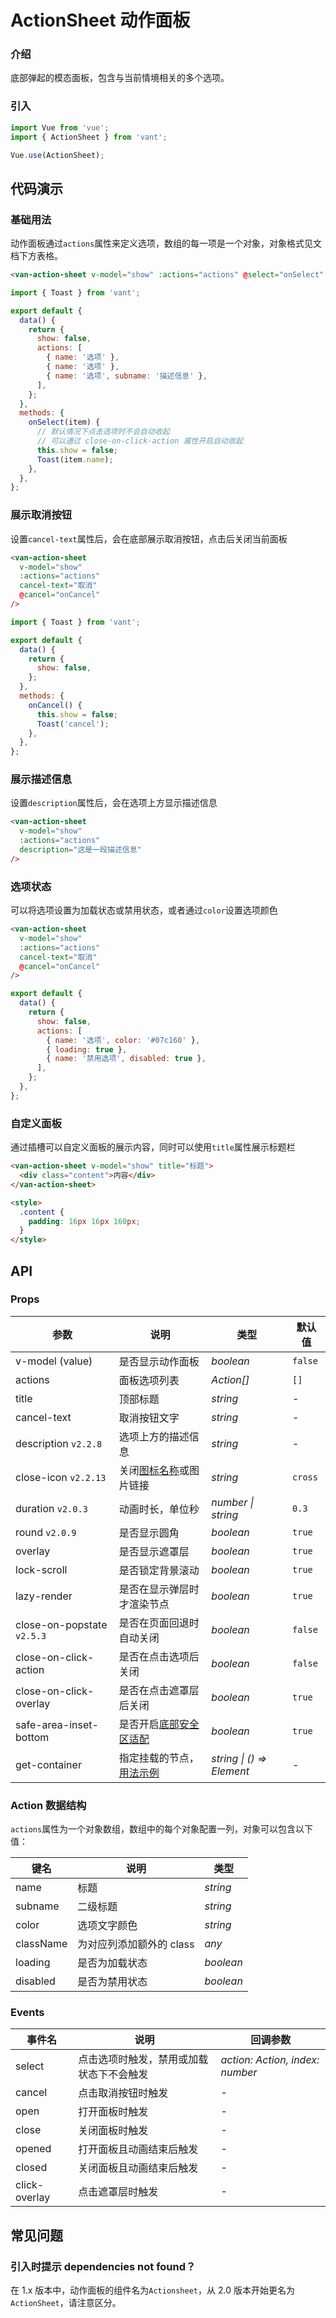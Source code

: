 # ActionSheet 动作面板

### 介绍

底部弹起的模态面板，包含与当前情境相关的多个选项。

### 引入

```js
import Vue from 'vue';
import { ActionSheet } from 'vant';

Vue.use(ActionSheet);
```

## 代码演示

### 基础用法

动作面板通过`actions`属性来定义选项，数组的每一项是一个对象，对象格式见文档下方表格。

```html
<van-action-sheet v-model="show" :actions="actions" @select="onSelect" />
```

```js
import { Toast } from 'vant';

export default {
  data() {
    return {
      show: false,
      actions: [
        { name: '选项' },
        { name: '选项' },
        { name: '选项', subname: '描述信息' },
      ],
    };
  },
  methods: {
    onSelect(item) {
      // 默认情况下点击选项时不会自动收起
      // 可以通过 close-on-click-action 属性开启自动收起
      this.show = false;
      Toast(item.name);
    },
  },
};
```

### 展示取消按钮

设置`cancel-text`属性后，会在底部展示取消按钮，点击后关闭当前面板

```html
<van-action-sheet
  v-model="show"
  :actions="actions"
  cancel-text="取消"
  @cancel="onCancel"
/>
```

```js
import { Toast } from 'vant';

export default {
  data() {
    return {
      show: false,
    };
  },
  methods: {
    onCancel() {
      this.show = false;
      Toast('cancel');
    },
  },
};
```

### 展示描述信息

设置`description`属性后，会在选项上方显示描述信息

```html
<van-action-sheet
  v-model="show"
  :actions="actions"
  description="这是一段描述信息"
/>
```

### 选项状态

可以将选项设置为加载状态或禁用状态，或者通过`color`设置选项颜色

```html
<van-action-sheet
  v-model="show"
  :actions="actions"
  cancel-text="取消"
  @cancel="onCancel"
/>
```

```js
export default {
  data() {
    return {
      show: false,
      actions: [
        { name: '选项', color: '#07c160' },
        { loading: true },
        { name: '禁用选项', disabled: true },
      ],
    };
  },
};
```

### 自定义面板

通过插槽可以自定义面板的展示内容，同时可以使用`title`属性展示标题栏

```html
<van-action-sheet v-model="show" title="标题">
  <div class="content">内容</div>
</van-action-sheet>

<style>
  .content {
    padding: 16px 16px 160px;
  }
</style>
```

## API

### Props

| 参数 | 说明 | 类型 | 默认值 |
| --- | --- | --- | --- |
| v-model (value) | 是否显示动作面板 | _boolean_ | `false` |
| actions | 面板选项列表 | _Action[]_ | `[]` |
| title | 顶部标题 | _string_ | - |
| cancel-text | 取消按钮文字 | _string_ | - |
| description `v2.2.8` | 选项上方的描述信息 | _string_ | - |
| close-icon `v2.2.13` | 关闭[图标名称](#/zh-CN/icon)或图片链接 | _string_ | `cross` |
| duration `v2.0.3` | 动画时长，单位秒 | _number \| string_ | `0.3` |
| round `v2.0.9` | 是否显示圆角 | _boolean_ | `true` |
| overlay | 是否显示遮罩层 | _boolean_ | `true` |
| lock-scroll | 是否锁定背景滚动 | _boolean_ | `true` |
| lazy-render | 是否在显示弹层时才渲染节点 | _boolean_ | `true` |
| close-on-popstate `v2.5.3` | 是否在页面回退时自动关闭 | _boolean_ | `false` |
| close-on-click-action | 是否在点击选项后关闭 | _boolean_ | `false` |
| close-on-click-overlay | 是否在点击遮罩层后关闭 | _boolean_ | `true` |
| safe-area-inset-bottom | 是否开启[底部安全区适配](#/zh-CN/quickstart#di-bu-an-quan-qu-gua-pei) | _boolean_ | `true` |
| get-container | 指定挂载的节点，[用法示例](#/zh-CN/popup#zhi-ding-gua-zai-wei-zhi) | _string \| () => Element_ | - |

### Action 数据结构

`actions`属性为一个对象数组，数组中的每个对象配置一列，对象可以包含以下值：

| 键名      | 说明                     | 类型      |
| --------- | ------------------------ | --------- |
| name      | 标题                     | _string_  |
| subname   | 二级标题                 | _string_  |
| color     | 选项文字颜色             | _string_  |
| className | 为对应列添加额外的 class | _any_     |
| loading   | 是否为加载状态           | _boolean_ |
| disabled  | 是否为禁用状态           | _boolean_ |

### Events

| 事件名 | 说明 | 回调参数 |
| --- | --- | --- |
| select | 点击选项时触发，禁用或加载状态下不会触发 | _action: Action, index: number_ |
| cancel | 点击取消按钮时触发 | - |
| open | 打开面板时触发 | - |
| close | 关闭面板时触发 | - |
| opened | 打开面板且动画结束后触发 | - |
| closed | 关闭面板且动画结束后触发 | - |
| click-overlay | 点击遮罩层时触发 | - |

## 常见问题

### 引入时提示 dependencies not found？

在 1.x 版本中，动作面板的组件名为`Actionsheet`，从 2.0 版本开始更名为`ActionSheet`，请注意区分。
